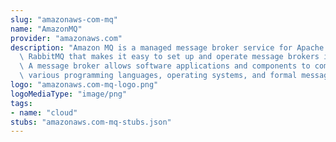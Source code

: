 ```yaml
---
slug: "amazonaws-com-mq"
name: "AmazonMQ"
provider: "amazonaws.com"
description: "Amazon MQ is a managed message broker service for Apache ActiveMQ and\
  \ RabbitMQ that makes it easy to set up and operate message brokers in the cloud.\
  \ A message broker allows software applications and components to communicate using\
  \ various programming languages, operating systems, and formal messaging protocols."
logo: "amazonaws.com-mq-logo.png"
logoMediaType: "image/png"
tags:
- name: "cloud"
stubs: "amazonaws.com-mq-stubs.json"
---
```

